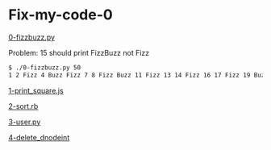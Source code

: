 # Fix-my-code-0

[0-fizzbuzz.py](./0-fizzbuzz.py)

Problem: 15 should print FizzBuzz not Fizz

```bash
$ ./0-fizzbuzz.py 50
1 2 Fizz 4 Buzz Fizz 7 8 Fizz Buzz 11 Fizz 13 14 Fizz 16 17 Fizz 19 Buzz Fizz 22 23 Fizz Buzz 26 Fizz 28 29 Fizz 31 32 Fizz 34 Buzz Fizz 37 38 Fizz Buzz 41 Fizz 43 44 Fizz 46 47 Fizz 49 Buzz
```

[1-print_square.js](./1-print_square.js)

[2-sort.rb](./2-sort.rb)

[3-user.py](./3-user.py)

[4-delete_dnodeint](./4-delete_dnodeint)
